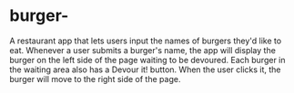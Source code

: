 # burger-
A restaurant app that lets users input the names of burgers they'd like to eat. Whenever a user submits a burger's name, the app will display the burger on the left side of the page  waiting to be devoured. Each burger in the waiting area also has a Devour it! button. When the user clicks it, the burger will move to the right side of the page.

